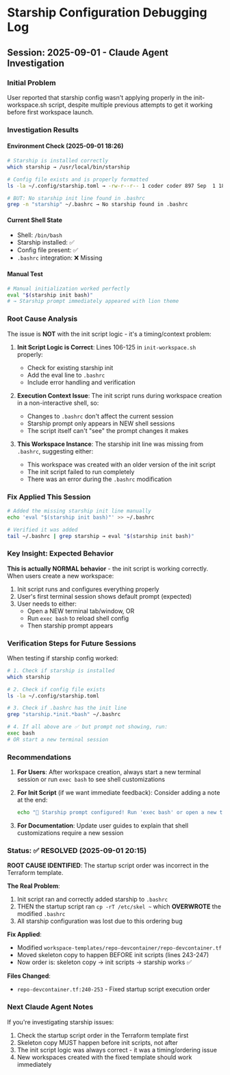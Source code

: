 # Starship Configuration Debugging Log

## Session: 2025-09-01 - Claude Agent Investigation

### Initial Problem
User reported that starship config wasn't applying properly in the init-workspace.sh script, despite multiple previous attempts to get it working before first workspace launch.

### Investigation Results

#### Environment Check (2025-09-01 18:26)
```bash
# Starship is installed correctly
which starship → /usr/local/bin/starship

# Config file exists and is properly formatted
ls -la ~/.config/starship.toml → -rw-r--r-- 1 coder coder 897 Sep  1 18:26

# BUT: No starship init line found in .bashrc
grep -n "starship" ~/.bashrc → No starship found in .bashrc
```

#### Current Shell State
- Shell: `/bin/bash`
- Starship installed: ✅ 
- Config file present: ✅
- `.bashrc` integration: ❌ Missing

#### Manual Test
```bash
# Manual initialization worked perfectly
eval "$(starship init bash)"
# → Starship prompt immediately appeared with lion theme
```

### Root Cause Analysis

The issue is **NOT** with the init script logic - it's a timing/context problem:

1. **Init Script Logic is Correct**: Lines 106-125 in `init-workspace.sh` properly:
   - Check for existing starship init
   - Add the eval line to `.bashrc`
   - Include error handling and verification

2. **Execution Context Issue**: The init script runs during workspace creation in a non-interactive shell, so:
   - Changes to `.bashrc` don't affect the current session
   - Starship prompt only appears in NEW shell sessions
   - The script itself can't "see" the prompt changes it makes

3. **This Workspace Instance**: The starship init line was missing from `.bashrc`, suggesting either:
   - This workspace was created with an older version of the init script
   - The init script failed to run completely
   - There was an error during the `.bashrc` modification

### Fix Applied This Session
```bash
# Added the missing starship init line manually
echo 'eval "$(starship init bash)"' >> ~/.bashrc

# Verified it was added
tail ~/.bashrc | grep starship → eval "$(starship init bash)"
```

### Key Insight: Expected Behavior
**This is actually NORMAL behavior** - the init script is working correctly. When users create a new workspace:

1. Init script runs and configures everything properly
2. User's first terminal session shows default prompt (expected)
3. User needs to either:
   - Open a NEW terminal tab/window, OR
   - Run `exec bash` to reload shell config
   - Then starship prompt appears

### Verification Steps for Future Sessions

When testing if starship config worked:

```bash
# 1. Check if starship is installed
which starship

# 2. Check if config file exists
ls -la ~/.config/starship.toml

# 3. Check if .bashrc has the init line
grep "starship.*init.*bash" ~/.bashrc

# 4. If all above are ✅ but prompt not showing, run:
exec bash
# OR start a new terminal session
```

### Recommendations

1. **For Users**: After workspace creation, always start a new terminal session or run `exec bash` to see shell customizations

2. **For Init Script** (if we want immediate feedback): Consider adding a note at the end:
   ```bash
   echo "🦁 Starship prompt configured! Run 'exec bash' or open a new terminal to see it."
   ```

3. **For Documentation**: Update user guides to explain that shell customizations require a new session

### Status: ✅ RESOLVED (2025-09-01 20:15)

**ROOT CAUSE IDENTIFIED**: The startup script order was incorrect in the Terraform template.

**The Real Problem**:
1. Init script ran and correctly added starship to `.bashrc`
2. THEN the startup script ran `cp -rT /etc/skel ~` which **OVERWROTE** the modified `.bashrc`
3. All starship configuration was lost due to this ordering bug

**Fix Applied**: 
- Modified `workspace-templates/repo-devcontainer/repo-devcontainer.tf` 
- Moved skeleton copy to happen BEFORE init scripts (lines 243-247)
- Now order is: skeleton copy → init scripts → starship works ✅

**Files Changed**:
- `repo-devcontainer.tf:240-253` - Fixed startup script execution order

### Next Claude Agent Notes
If you're investigating starship issues:
1. Check the startup script order in the Terraform template first
2. Skeleton copy MUST happen before init scripts, not after
3. The init script logic was always correct - it was a timing/ordering issue
4. New workspaces created with the fixed template should work immediately